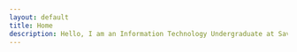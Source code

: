 ```yaml
---
layout: default
title: Home
description: Hello, I am an Information Technology Undergraduate at Savitribai Phule Pune University.
---
```

